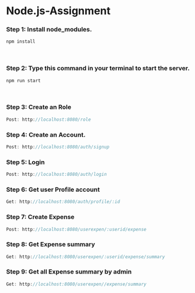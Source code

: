 # Node.js-Assignment

<h3>Step 1: Install node_modules.</h3>

```Javascript
npm install
```
<br/>

<h3>Step 2: Type this command in your terminal to start the server.</h3>

```Javascript
npm run start
```

<br/>

<h3>Step 3: Create an Role</h3>

```Javascript
Post: http://localhost:8080/role
```

<h3>Step 4: Create an Account.</h3>

```Javascript
Post: http://localhost:8080/auth/signup
```

<h3>Step 5: Login</h3>

```Javascript
Post: http://localhost:8080/auth/login
```

<h3>Step 6: Get user Profile account</h3>

```Javascript
Get: http://localhost:8080/auth/profile/:id
```

<h3>Step 7: Create Expense</h3>

```Javascript
Post: http://localhost:8080/userexpen/:userid/expense
```

<h3>Step 8: Get Expense summary</h3>

```Javascript
Get: http://localhost:8080/userexpen/:userid/expense/summary
```

<h3>Step 9: Get all Expense summary by admin</h3>

```Javascript
Get: http://localhost:8080/userexpen//expense/summary
```
